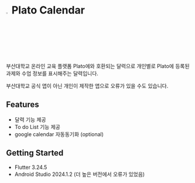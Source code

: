 # <img src = "https://user-images.githubusercontent.com/38664481/115961026-9114f000-a54f-11eb-90c0-aab964dd9202.png" width="3%">Plato Calendar

부산대학교 온라인 교육 플랫폼 Plato에와 호환되는 달력으로
개인별로 Plato에 등록된 과제와 수업 정보를 표시해주는 달력입니다.

부산대학교 공식 앱이 아닌 개인이 제작한 앱으로 오류가 있을 수도 있습니다.

## Features

- 달력 기능 제공
- To do List 기능 제공
- google calendar 자동동기화 (optional)

## Getting Started

- Flutter 3.24.5
- Android Studio 2024.1.2 (더 높은 버전에서 오류가 있었음)

